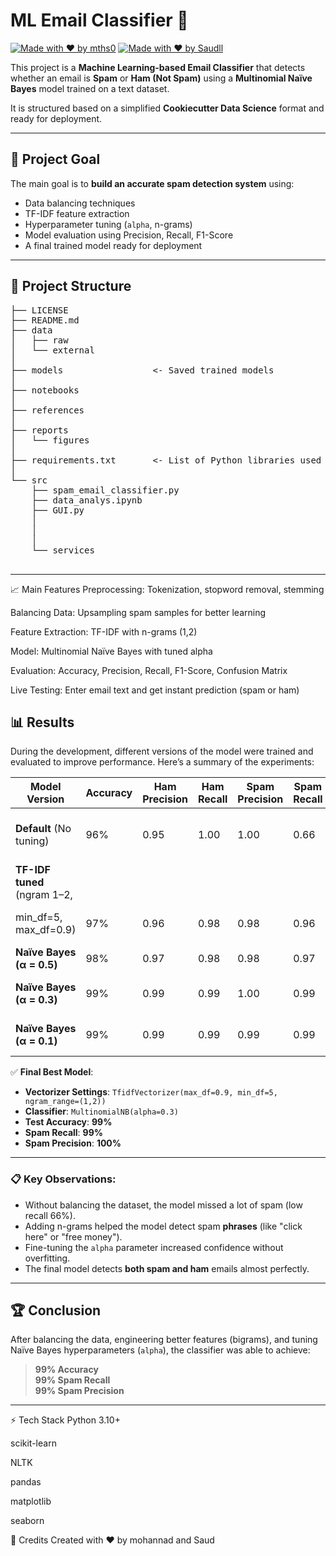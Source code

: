 # ML Email Classifier 🚀

[![Made with ❤️ by mths0](https://img.shields.io/badge/Made%20By-mths0-blue)](https://github.com/mths0)
[![Made with ❤️ by Saudll](https://img.shields.io/badge/Made%20By-Saudll-blue)](https://github.com/Saudll)



This project is a **Machine Learning-based Email Classifier** that detects whether an email is **Spam** or **Ham (Not Spam)** using a **Multinomial Naïve Bayes** model trained on a text dataset.

It is structured based on a simplified **Cookiecutter Data Science** format and ready for deployment.

---

## 🧠 Project Goal

The main goal is to **build an accurate spam detection system** using:
- Data balancing techniques
- TF-IDF feature extraction
- Hyperparameter tuning (`alpha`, n-grams)
- Model evaluation using Precision, Recall, F1-Score
- A final trained model ready for deployment

---

## 📂 Project Structure

<pre>
├── LICENSE                
├── README.md              
├── data
│   ├── raw                
│   └── external           
│
├── models                 <- Saved trained models
│
├── notebooks              
│
├── references             
│
├── reports
│   └── figures            
│
├── requirements.txt       <- List of Python libraries used
│
└── src                    
    ├── spam_email_classifier.py
    ├── data_analys.ipynb          
    ├── GUI.py
    │   
    │   
    │   
    └── services
        
</pre>

---

📈 Main Features
Preprocessing: Tokenization, stopword removal, stemming

Balancing Data: Upsampling spam samples for better learning

Feature Extraction: TF-IDF with n-grams (1,2)

Model: Multinomial Naïve Bayes with tuned alpha

Evaluation: Accuracy, Precision, Recall, F1-Score, Confusion Matrix

Live Testing: Enter email text and get instant prediction (spam or ham)

## 📊 Results

During the development, different versions of the model were trained and evaluated to improve performance.
Here’s a summary of the experiments:

| Model Version                    | Accuracy | Ham Precision | Ham Recall | Spam Precision | Spam Recall | Notes |
|-----------------------------------|----------|---------------|------------|----------------|-------------|-------|
| **Default** (No tuning)           | 96%      | 0.95          | 1.00       | 1.00           | 0.66        | Model biased towards ham |
| **TF-IDF tuned** (ngram 1–2,
|            min_df=5, max_df=0.9)  | 97%      | 0.96          | 0.98       | 0.98           | 0.96        | Bigram features helped |
| **Naïve Bayes (α = 0.5)**         | 98%      | 0.97          | 0.98       | 0.98           | 0.97        | Smoother model |
| **Naïve Bayes (α = 0.3)**         | 99%      | 0.99          | 0.99       | 1.00           | 0.99        | Best balance achieved |
| **Naïve Bayes (α = 0.1)**         | 99%      | 0.99          | 0.99       | 0.99           | 0.99        | Sharpest decision boundary |

✅ **Final Best Model**:  
- **Vectorizer Settings**: `TfidfVectorizer(max_df=0.9, min_df=5, ngram_range=(1,2))`
- **Classifier**: `MultinomialNB(alpha=0.3)`
- **Test Accuracy**: **99%**
- **Spam Recall**: **99%**  
- **Spam Precision**: **100%**


---

### 📋 Key Observations:

- Without balancing the dataset, the model missed a lot of spam (low recall 66%).
- Adding n-grams helped the model detect spam **phrases** (like "click here" or "free money").
- Fine-tuning the `alpha` parameter increased confidence without overfitting.
- The final model detects **both spam and ham** emails almost perfectly.

---

## 🏆 Conclusion

After balancing the data, engineering better features (bigrams), and tuning Naïve Bayes hyperparameters (`alpha`), the classifier was able to achieve:

> **99% Accuracy**  
> **99% Spam Recall**  
> **99% Spam Precision**

---

⚡ Tech Stack
Python 3.10+

scikit-learn

NLTK

pandas

matplotlib

seaborn



🙌 Credits
Created with ❤️ by mohannad and Saud






